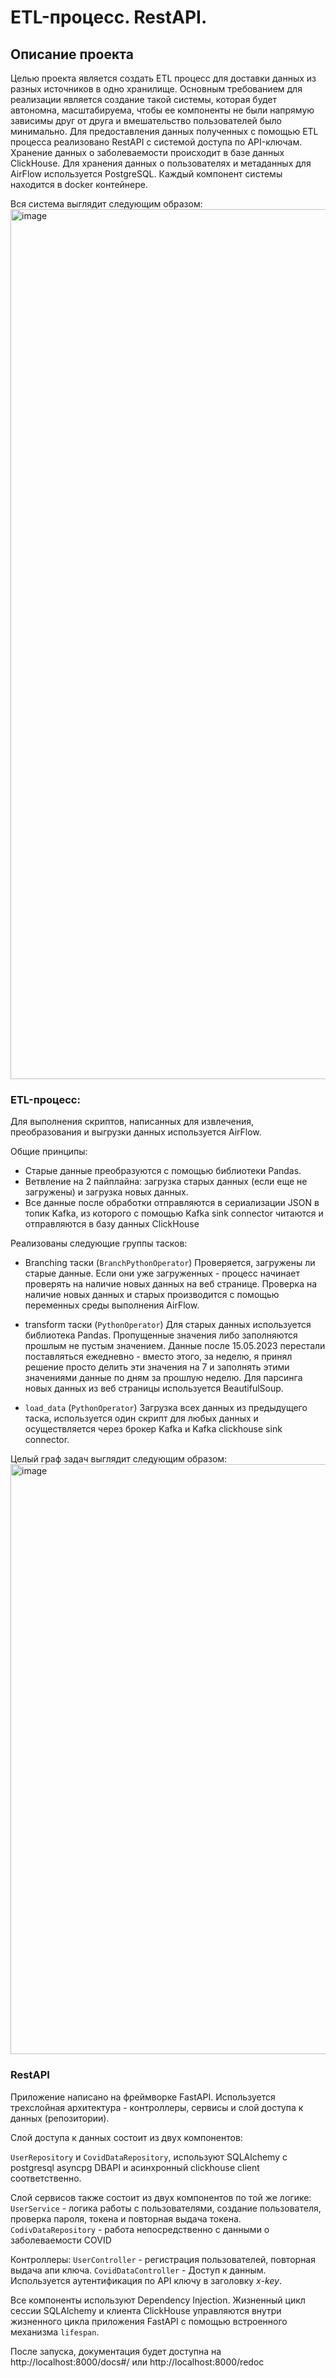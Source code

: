 # ETL-процесс. RestAPI.

## Описание проекта
Целью проекта является создать ETL процесс для доставки данных из разных источников в одно хранилище. Основным требованием для реализации является создание такой системы, которая будет автономна, масштабируема, чтобы ее компоненты не были напрямую зависимы друг от друга и вмешательство пользователей было минимально. Для предоставления данных полученных с помощью ETL процесса реализовано RestAPI с системой доступа по API-ключам. Хранение данных о заболеваемости происходит в базе данных ClickHouse. Для хранения данных о пользователях и метаданных для AirFlow используется PostgreSQL. Каждый компонент системы находится в docker контейнере.

Вся система выглядит следующим образом:
<img width="1392" alt="image" src="https://github.com/user-attachments/assets/ad684ea0-3195-4dfb-85eb-dc50bb9a2f86" />


### ETL-процесс:

Для выполнения скриптов, написанных для извлечения, преобразования и выгрузки данных используется AirFlow.

Общие принципы:

* Старые данные преобразуются с помощью библиотеки Pandas.
* Ветвление на 2 пайплайна: загрузка старых данных (если еще не загружены) и загрузка новых данных.
* Все данные после обработки отправляются в сериализации JSON в топик Kafka, из которого с помощью Kafka sink connector читаются и отправляются в базу данных ClickHouse

Реализованы следующие группы тасков:
- Branching таски (```BranchPythonOperator```)
    Проверяется, загружены ли старые данные. Если они уже загруженных - процесс начинает проверять на наличие новых данных на веб странице. Проверка на наличие новых данных и старых производится с помощью переменных среды выполнения AirFlow.

- transform таски (```PythonOperator```)
    Для старых данных используется библиотека Pandas. Пропущенные значения либо заполняются прошлым не пустым значением. Данные после 15.05.2023 перестали поставляться ежедневно - вместо этого, за неделю, я принял решение просто делить эти значения на 7 и заполнять этими значениями данные по дням за прошлую неделю. Для парсинга новых данных из веб страницы используется BeautifulSoup.

- ```load_data``` (```PythonOperator```)
    Загрузка всех данных из предыдущего таска, используется один скрипт для любых данных и осуществляется через брокер Kafka и Kafka clickhouse sink connector.


Целый граф задач выглядит следующим образом:
<img width="944" alt="image" src="https://github.com/user-attachments/assets/83d2f3eb-be30-48b5-83d2-c52c8195a303" />


### RestAPI

Приложение написано на фреймворке FastAPI. Используется трехслойная архитектура - контроллеры, сервисы и слой доступа к данных (репозитории).

Слой доступа к данных состоит из двух компонентов:

```UserRepository``` и ```CovidDataRepository```, используют SQLAlchemy с postgresql asyncpg DBAPI и асинхронный clickhouse client соответственно.

Слой сервисов также состоит из двух компонентов по той же логике:
```UserService``` - логика работы с пользователями, создание пользователя, проверка пароля, токена и повторная выдача токена.
```CodivDataRepository``` - работа непосредственно с данными о заболеваемости COVID

Контроллеры:
```UserController``` - регистрация пользователей, повторная выдача апи ключа.
```CovidDataController``` - Доступ к данным. Используется аутентификация по API ключу в заголовку *x-key*.


Все компоненты используют Dependency Injection. Жизненный цикл сессии SQLAlchemy и клиента ClickHouse управляются внутри жизненного цикла приложения FastAPI с помощью встроенного механизма ```lifespan```.

После запуска, документация будет доступна на http://localhost:8000/docs#/ или http://localhost:8000/redoc
